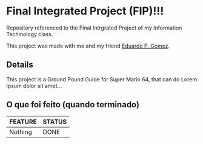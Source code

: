 # Final Integrated Project (FIP)!!!
Repository referenced to the Final Intrgrated Project of my Information Techinology class.

This project was made with me and my friend [Eduardo P. Gomez](https://github.com/EduApps-CDG).

## Details
<!--só um exemplo, apagar quando for decidido o tema do projeto-->
This project is a Ground Pound Guide for Super Mario 64, that can do Lorem Ipsum dolor sit amet...

## O que foi feito (quando terminado)

| FEATURE                                    | STATUS |
|--------------------------------------------|--------|
| Nothing                                    |  DONE  |

